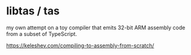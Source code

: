 # libtas / tas
my own attempt on a toy compiler that emits 32-bit ARM assembly code from a subset of TypeScript.

https://keleshev.com/compiling-to-assembly-from-scratch/
